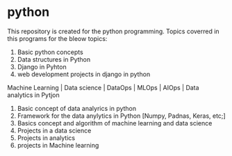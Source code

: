 # python
This repository is created for the python programming.
Topics coverred in this programs for the bleow topics:

1. Basic python concepts
2. Data structures in Python
3. Django in Pyhton
4. web development projects in django in python

Machine Learning | Data science | DataOps | MLOps | AIOps | Data analytics in Pytjon

1. Basic concept of data analyrics in python
2. Framework for the data anylytics in Python [Numpy, Padnas, Keras, etc;]
3. Basics concept and algorithm of machine learning and data science
4. Projects in a data science
5. Projects in analytics
6. projects in Machine learning
